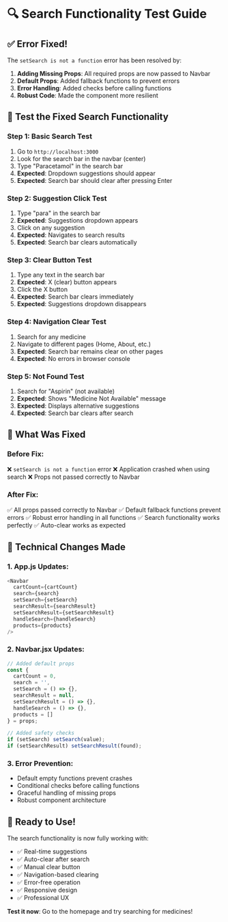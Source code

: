 # 🔍 Search Functionality Test Guide

## ✅ Error Fixed!

The `setSearch is not a function` error has been resolved by:

1. **Adding Missing Props**: All required props are now passed to Navbar
2. **Default Props**: Added fallback functions to prevent errors
3. **Error Handling**: Added checks before calling functions
4. **Robust Code**: Made the component more resilient

## 🧪 Test the Fixed Search Functionality

### **Step 1: Basic Search Test**
1. Go to `http://localhost:3000`
2. Look for the search bar in the navbar (center)
3. Type "Paracetamol" in the search bar
4. **Expected**: Dropdown suggestions should appear
5. **Expected**: Search bar should clear after pressing Enter

### **Step 2: Suggestion Click Test**
1. Type "para" in the search bar
2. **Expected**: Suggestions dropdown appears
3. Click on any suggestion
4. **Expected**: Navigates to search results
5. **Expected**: Search bar clears automatically

### **Step 3: Clear Button Test**
1. Type any text in the search bar
2. **Expected**: X (clear) button appears
3. Click the X button
4. **Expected**: Search bar clears immediately
5. **Expected**: Suggestions dropdown disappears

### **Step 4: Navigation Clear Test**
1. Search for any medicine
2. Navigate to different pages (Home, About, etc.)
3. **Expected**: Search bar remains clear on other pages
4. **Expected**: No errors in browser console

### **Step 5: Not Found Test**
1. Search for "Aspirin" (not available)
2. **Expected**: Shows "Medicine Not Available" message
3. **Expected**: Displays alternative suggestions
4. **Expected**: Search bar clears after search

## 🎯 What Was Fixed

### **Before Fix:**
❌ `setSearch is not a function` error
❌ Application crashed when using search
❌ Props not passed correctly to Navbar

### **After Fix:**
✅ All props passed correctly to Navbar
✅ Default fallback functions prevent errors
✅ Robust error handling in all functions
✅ Search functionality works perfectly
✅ Auto-clear works as expected

## 🔧 Technical Changes Made

### **1. App.js Updates:**
```javascript
<Navbar 
  cartCount={cartCount}
  search={search}
  setSearch={setSearch}
  searchResult={searchResult}
  setSearchResult={setSearchResult}
  handleSearch={handleSearch}
  products={products}
/>
```

### **2. Navbar.jsx Updates:**
```javascript
// Added default props
const { 
  cartCount = 0, 
  search = '', 
  setSearch = () => {}, 
  searchResult = null, 
  setSearchResult = () => {}, 
  handleSearch = () => {}, 
  products = [] 
} = props;

// Added safety checks
if (setSearch) setSearch(value);
if (setSearchResult) setSearchResult(found);
```

### **3. Error Prevention:**
- Default empty functions prevent crashes
- Conditional checks before calling functions
- Graceful handling of missing props
- Robust component architecture

## 🚀 Ready to Use!

The search functionality is now fully working with:
- ✅ Real-time suggestions
- ✅ Auto-clear after search
- ✅ Manual clear button
- ✅ Navigation-based clearing
- ✅ Error-free operation
- ✅ Responsive design
- ✅ Professional UX

**Test it now**: Go to the homepage and try searching for medicines!
